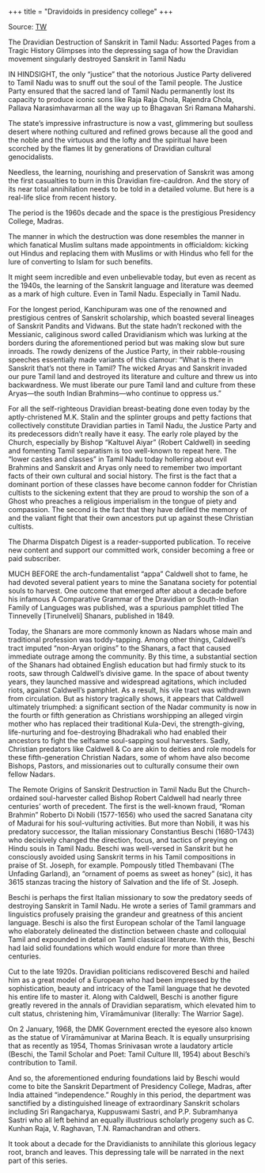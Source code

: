 +++
title = "Dravidoids in presidency college"
+++

Source: [TW](https://thedharmadispatch.substack.com/p/the-dravidian-destruction-of-sanskrit?utm_source=substack&utm_medium=email)

The Dravidian Destruction of Sanskrit in Tamil Nadu: Assorted Pages from a Tragic History
Glimpses into the depressing saga of how the Dravidian movement singularly destroyed Sanskrit in Tamil Nadu

IN HINDSIGHT, the only “justice” that the notorious Justice Party delivered to Tamil Nadu was to snuff out the soul of the Tamil people. The Justice Party ensured that the sacred land of Tamil Nadu permanently lost its capacity to produce iconic sons like Raja Raja Chola, Rajendra Chola, Pallava Narasimhavarman all the way up to Bhagavan Sri Ramana Maharshi.

The state’s impressive infrastructure is now a vast, glimmering but soulless desert where nothing cultured and refined grows because all the good and the noble and the virtuous and the lofty and the spiritual have been scorched by the flames lit by generations of Dravidian cultural genocidalists.

Needless, the learning, nourishing and preservation of Sanskrit was among the first casualties to burn in this Dravidian fire-cauldron. And the story of its near total annihilation needs to be told in a detailed volume. But here is a real-life slice from recent history.

The period is the 1960s decade and the space is the prestigious Presidency College, Madras.

The manner in which the destruction was done resembles the manner in which fanatical Muslim sultans made appointments in officialdom: kicking out Hindus and replacing them with Muslims or with Hindus who fell for the lure of converting to Islam for such benefits.

It might seem incredible and even unbelievable today, but even as recent as the 1940s, the learning of the Sanskrit language and literature was deemed as a mark of high culture. Even in Tamil Nadu. Especially in Tamil Nadu.

For the longest period, Kanchipuram was one of the renowned and prestigious centres of Sanskrit scholarship, which boasted several lineages of Sanskrit Pandits and Vidwans. But the state hadn’t reckoned with the Messianic, caliginous sword called Dravidianism which was lurking at the borders during the aforementioned period but was making slow but sure inroads. The rowdy denizens of the Justice Party, in their rabble-rousing speeches essentially made variants of this clamour: “What is there in Sanskrit that’s not there in Tamil? The wicked Aryas and Sanskrit invaded our pure Tamil land and destroyed its literature and culture and threw us into backwardness. We must liberate our pure Tamil land and culture from these Aryas—the south Indian Brahmins—who continue to oppress us.”

For all the self-righteous Dravidian breast-beating done even today by the aptly-christened M.K. Stalin and the splinter groups and petty factions that collectively constitute Dravidian parties in Tamil Nadu, the Justice Party and its predecessors didn’t really have it easy. The early role played by the Church, especially by Bishop “Kaltuvel Aiyar” (Robert Caldwell) in seeding and fomenting Tamil separatism is too well-known to repeat here. The “lower castes and classes” in Tamil Nadu today hollering about evil Brahmins and Sanskrit and Aryas only need to remember two important facts of their own cultural and social history. The first is the fact that a dominant portion of these classes have become cannon fodder for Christian cultists to the sickening extent that they are proud to worship the son of a Ghost who preaches a religious imperialism in the tongue of piety and compassion. The second is the fact that they have defiled the memory of and the valiant fight that their own ancestors put up against these Christian cultists.

The Dharma Dispatch Digest is a reader-supported publication. To receive new content and support our committed work, consider becoming a free or paid subscriber.

MUCH BEFORE the arch-fundamentalist “appa” Caldwell shot to fame, he had devoted several patient years to mine the Sanatana society for potential souls to harvest. One outcome that emerged after about a decade before his infamous A Comparative Grammar of the Dravidian or South-lndian Family of Languages was published, was a spurious pamphlet titled The Tinnevelly [Tirunelveli] Shanars, published in 1849.

Today, the Shanars are more commonly known as Nadars whose main and traditional profession was toddy-tapping. Among other things, Caldwell’s tract imputed “non-Aryan origins” to the Shanars, a fact that caused immediate outrage among the community. By this time, a substantial section of the Shanars had obtained English education but had firmly stuck to its roots, saw through Caldwell’s divisive game. In the space of about twenty years, they launched massive and widespread agitations, which included riots, against Caldwell’s pamphlet. As a result, his vile tract was withdrawn from circulation. But as history tragically shows, it appears that Caldwell ultimately triumphed: a significant section of the Nadar community is now in the fourth or fifth generation as Christians worshipping an alleged virgin mother who has replaced their traditional Kula-Devi, the strength-giving, life-nurturing and foe-destroying Bhadrakali who had enabled their ancestors to fight the selfsame soul-sapping soul harvesters. Sadly, Christian predators like Caldwell & Co are akin to deities and role models for these fifth-generation Christian Nadars, some of whom have also become Bishops, Pastors, and missionaries out to culturally consume their own fellow Nadars.

The Remote Origins of Sanskrit Destruction in Tamil Nadu
But the Church-ordained soul-harvester called Bishop Robert Caldwell had nearly three centuries’ worth of precedent. The first is the well-known fraud, “Roman Brahmin” Roberto Di Nobili (1577-1656) who used the sacred Sanatana city of Madurai for his soul-vulturing activities. But more than Nobili, it was his predatory successor, the Italian missionary Constantius Beschi (1680-1743) who decisively changed the direction, focus, and tactics of preying on Hindu souls in Tamil Nadu. Beschi was well-versed in Sanskrit but he consciously avoided using Sanskrit terms in his Tamil compositions in praise of St. Joseph, for example. Pompously titled Thembavani (The Unfading Garland), an “ornament of poems as sweet as honey” (sic), it has 3615 stanzas tracing the history of Salvation and the life of St. Joseph.

Beschi is perhaps the first Italian missionary to sow the predatory seeds of destroying Sanskrit in Tamil Nadu. He wrote a series of Tamil grammars and linguistics profusely praising the grandeur and greatness of this ancient language. Beschi is also the first European scholar of the Tamil language who elaborately delineated the distinction between chaste and colloquial Tamil and expounded in detail on Tamil classical literature. With this, Beschi had laid solid foundations which would endure for more than three centuries.



Cut to the late 1920s. Dravidian politicians rediscovered Beschi and hailed him as a great model of a European who had been impressed by the sophistication, beauty and intricacy of the Tamil language that he devoted his entire life to master it. Along with Caldwell, Beschi is another figure greatly revered in the annals of Dravidian separatism, which elevated him to cult status, christening him, Vīramāmunivar (literally: The Warrior Sage).

On 2 January, 1968, the DMK Government erected the eyesore also known as the statue of Vīramāmunivar at Marina Beach. It is equally unsurprising that as recently as 1954, Thomas Srinivasan wrote a laudatory article (Beschi, the Tamil Scholar and Poet: Tamil Culture III, 1954) about Beschi’s contribution to Tamil.

And so, the aforementioned enduring foundations laid by Beschi would come to bite the Sanskrit Department of Presidency College, Madras, after India attained “independence.” Roughly in this period, the department was sanctified by a distinguished lineage of extraordinary Sanskrit scholars including Sri Rangacharya, Kuppuswami Sastri, and P.P. Subramhanya Sastri who all left behind an equally illustrious scholarly progeny such as C. Kunhan Raja, V. Raghavan, T.N. Ramachandran and others.

It took about a decade for the Dravidianists to annihilate this glorious legacy root, branch and leaves. This depressing tale will be narrated in the next part of this series.




